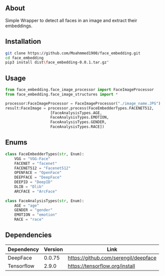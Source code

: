 ## About
Simple Wrapper to detect all faces in an image and extract their embeddings.

## Installation
```sh
git clone https://github.com/Moahmmed1900/face_embedding.git
cd face_embedding
pip3 install dist\face_embedding-0.0.1.tar.gz"
```

## Usage

```python
from face_embedding.face_image_processor import FaceImageProcessor
from face_embedding.face_image_structures import *

processor:FaceImageProcessor = FaceImageProcessor("./image_name.JPG")
result:FaceImage = processor.process(FaceEmbedderTypes.FACENET512,
                    [FaceAnalysisTypes.AGE,
                    FaceAnalysisTypes.EMOTION,
                    FaceAnalysisTypes.GENDER,
                    FaceAnalysisTypes.RACE])
```

## Enums
```python
class FaceEmbedderTypes(str, Enum):
    VGG = "VGG-Face"
    FACENET = "facenet"
    FACENET512 = "Facenet512"
    OPENFACE = "OpenFace"
    DEEPFACE = "DeepFace"
    DEEPID = "DeepID"
    DLIB = "Dlib"
    ARCFACE = "ArcFace"
    
class FaceAnalysisTypes(str, Enum):
    AGE = "age"
    GENDER = "gender"
    EMOTION = "emotion"
    RACE = "race"
```

## Dependencies

| Dependency | Version | Link |
| ------ | ------ | ------ |
| DeepFace | 0.0.75 | https://github.com/serengil/deepface
| Tensorflow | 2.9.0 | https://tensorflow.org/install
